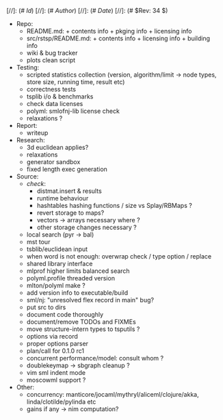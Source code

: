 
[//]: (#  $Id$)
[//]: (# $Author$)
[//]: (# $Date$)
[//]: (# $Rev: 34 $)

* Repo:
    - README.md: + contents info + pkging info + licensing info
    - src/rstsp/README.md: + contents info + licensing info + building info
    - wiki & bug tracker
    - plots clean script
* Testing:
    - scripted statistics collection
      (version, algorithm/limit -> node types, store size, running time, result etc)
    - correctness tests
    - tsplib i/o & benchmarks
    - check data licenses
    - polyml: smlofnj-lib license check
    - relaxations ?
* Report:
    - writeup
* Research:
    - 3d euclidean applies?
    - relaxations
    - generator sandbox
    - fixed length exec generation
* Source:
    - *check*:
        - distmat.insert & results
        - runtime behaviour
        - hashtables hashing functions / size vs Splay/RBMaps ?
        - revert storage to maps?
        - vectors -> arrays necessary where ?
        - other storage changes necessary ?
    - local search (pyr -> bal)
    - mst tour
    - tsblib/euclidean input
    - when word is not enough: overwrap check / type option / replace
    - shared library interface
    - mlprof higher limits balanced search
    - polyml.profile threaded version
    - mlton/polyml make ?
    - add version info to executable/build
    - sml/nj: "unresolved flex record in main" bug?
    - put src to dirs
    - document code thoroughly
    - document/remove TODOs and FIXMEs
    - move structure-intern types to tsputils ?
    - options via record
    - proper options parser
    - plan/call for 0.1.0 rc1
    - concurrent performance/model: consult whom ?
    - doublekeymap -> sbgraph cleanup ?
    - vim sml indent mode
    - moscowml support ?
* Other:
    - concurrency: manticore/jocaml/mythryl/aliceml/clojure/akka,
                   linda/clotilde/pylinda etc
    - gains if any -> nim computation?
